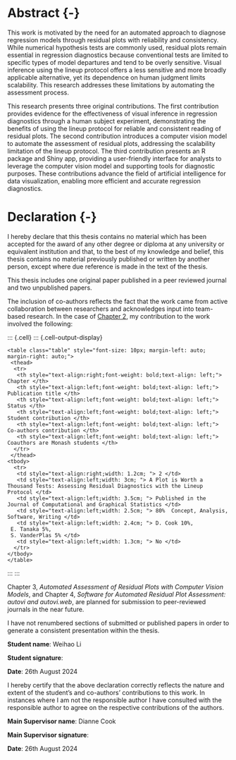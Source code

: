 # Abstract {-}

This work is motivated by the need for an automated approach to diagnose regression models through residual plots with reliability and consistency. While numerical hypothesis tests are commonly used, residual plots remain essential in regression diagnostics because conventional tests are limited to specific types of model departures and tend to be overly sensitive. Visual inference using the lineup protocol offers a less sensitive and more broadly applicable alternative, yet its dependence on human judgment limits scalability. This research addresses these limitations by automating the assessment process.

This research presents three original contributions. The first contribution provides evidence for the effectiveness of visual inference in regression diagnostics through a human subject experiment, demonstrating the benefits of using the lineup protocol for reliable and consistent reading of residual plots. The second contribution introduces a computer vision model to automate the assessment of residual plots, addressing the scalability limitation of the lineup protocol. The third contribution presents an R package and Shiny app, providing a user-friendly interface for analysts to leverage the computer vision model and supporting tools for diagnostic purposes. These contributions advance the field of artificial intelligence for data visualization, enabling more efficient and accurate regression diagnostics.

# Declaration {-}

I hereby declare that this thesis contains no material which has been accepted for the award of any other degree or diploma at any university or equivalent institution and that, to the best of my knowledge and belief, this thesis contains no material previously published or written by another person, except where due reference is made in the text of the thesis.

This thesis includes one original paper published in a peer reviewed journal and two unpublished papers.

The inclusion of co-authors reflects the fact that the work came from active collaboration between researchers and acknowledges input into team-based research. In the case of [Chapter 2](#sec-first-paper), my contribution to the work involved the following:






::: {.cell}
::: {.cell-output-display}

`````{=html}
<table class="table" style="font-size: 10px; margin-left: auto; margin-right: auto;">
 <thead>
  <tr>
   <th style="text-align:right;font-weight: bold;text-align: left;"> Chapter </th>
   <th style="text-align:left;font-weight: bold;text-align: left;"> Publication title </th>
   <th style="text-align:left;font-weight: bold;text-align: left;"> Status </th>
   <th style="text-align:left;font-weight: bold;text-align: left;"> Student contribution </th>
   <th style="text-align:left;font-weight: bold;text-align: left;"> Co-authors contribution </th>
   <th style="text-align:left;font-weight: bold;text-align: left;"> Coauthors are Monash students </th>
  </tr>
 </thead>
<tbody>
  <tr>
   <td style="text-align:right;width: 1.2cm; "> 2 </td>
   <td style="text-align:left;width: 3cm; "> A Plot is Worth a Thousand Tests: Assessing Residual Diagnostics with the Lineup Protocol </td>
   <td style="text-align:left;width: 3.5cm; "> Published in the Journal of Computational and Graphical Statistics </td>
   <td style="text-align:left;width: 2.5cm; "> 80%  Concept, Analysis, Software, Writing </td>
   <td style="text-align:left;width: 2.4cm; "> D. Cook 10%,  
 E. Tanaka 5%, 
 S. VanderPlas 5% </td>
   <td style="text-align:left;width: 1.3cm; "> No </td>
  </tr>
</tbody>
</table>

`````

:::
:::






Chapter 3, *Automated Assessment of Residual Plots with Computer Vision Models*, and Chapter 4, *Software for Automated Residual Plot Assessment: autovi and autovi.web*, are planned for submission to peer-reviewed journals in the near future.

<!-- **The thesis is written in Australian spelling, except for Chapters 3 and 4, which use American spelling as specified by the publication venue.** -->

I have not renumbered sections of submitted or published papers in order to generate a consistent presentation within the thesis.

**Student name**: Weihao Li

**Student signature**: 

**Date**: 26th August 2024 

I hereby certify that the above declaration correctly reflects the nature and extent of the student’s and co-authors’ contributions to this work. In instances where I am not the responsible author I have consulted with the responsible author to agree on the respective contributions of the authors.

**Main Supervisor name**: Dianne Cook

**Main Supervisor signature**:

**Date**: 26th August 2024

